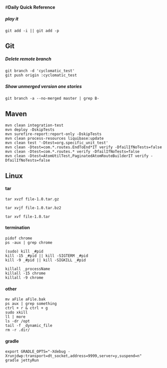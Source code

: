 #**Daily Quick Reference**

##### play it
    git add -i || git add -p

## Git

##### Delete remote branch
    git branch -d 'cyclomatic_test'
    git push origin :cyclomatic_test

##### Show unmerged version one stories
    git branch -a --no-merged master | grep B-


## Maven
    mvn clean integration-test
    mvn deploy -DskipTests
    mvn surefire-report:report-only -DskipTests
    mvn clean process-resources liquibase:update
    mvn clean test '-Dtest=org.specific_unit_test'
    mvn clean -Dtest=com.*.routes.EndToEnd*IT verify -DfailIfNoTests=false
    mvn clean -Dtest=com.*.routes.* verify -DfailIfNoTests=false
    mvn clean -Dtest=AtomUtilTest,PaginatedAtomRouteBuilderIT verify -DfailIfNoTests=false
    
## Linux

#### tar

    tar xvzf file-1.0.tar.gz

    tar xvjf file-1.0.tar.bz2

    tar xvf file-1.0.tar
    
#### termination

    pidof chrome
    ps -aux | grep chrome
    
    (sudo) kill _#pid
    kill -15 _#pid || kill -SIGTERM _#pid
    kill -9 _#pid || kill -SIGKILL _#pid
    
    killall _processName
    killall -15 chrome
    killall -9 chrome
    
#### other
    mv aFile aFile.bak
    ps aux | grep something
    ctrl + r & ctrl + g 
    sudo xkill
    ll | more
    ls -dr /opt
    tail -f _dynamic_file
    rm -r .dir/


#### gradle

    export GRADLE_OPTS="-Xdebug -Xrunjdwp:transport=dt_socket,address=9999,server=y,suspend=n"
    gradle jettyRun
